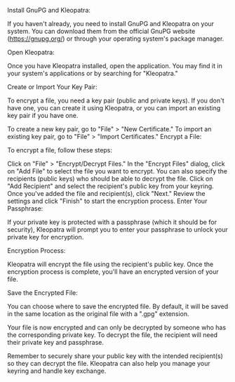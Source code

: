Install GnuPG and Kleopatra:

If you haven't already, you need to install GnuPG and Kleopatra on your system. You can download them from the official GnuPG website (https://gnupg.org/) or through your operating system's package manager.

Open Kleopatra:

Once you have Kleopatra installed, open the application. You may find it in your system's applications or by searching for "Kleopatra."

Create or Import Your Key Pair:

To encrypt a file, you need a key pair (public and private keys). If you don't have one, you can create it using Kleopatra, or you can import an existing key pair if you have one.

To create a new key pair, go to "File" > "New Certificate."
To import an existing key pair, go to "File" > "Import Certificates."
Encrypt a File:

To encrypt a file, follow these steps:

Click on "File" > "Encrypt/Decrypt Files."
In the "Encrypt Files" dialog, click on "Add File" to select the file you want to encrypt.
You can also specify the recipients (public keys) who should be able to decrypt the file. Click on "Add Recipient" and select the recipient's public key from your keyring.
Once you've added the file and recipient(s), click "Next."
Review the settings and click "Finish" to start the encryption process.
Enter Your Passphrase:

If your private key is protected with a passphrase (which it should be for security), Kleopatra will prompt you to enter your passphrase to unlock your private key for encryption.

Encryption Process:

Kleopatra will encrypt the file using the recipient's public key. Once the encryption process is complete, you'll have an encrypted version of your file.

Save the Encrypted File:

You can choose where to save the encrypted file. By default, it will be saved in the same location as the original file with a ".gpg" extension.

Your file is now encrypted and can only be decrypted by someone who has the corresponding private key. To decrypt the file, the recipient will need their private key and passphrase.

Remember to securely share your public key with the intended recipient(s) so they can decrypt the file. Kleopatra can also help you manage your keyring and handle key exchange.